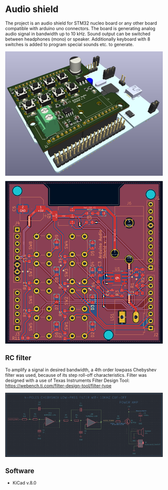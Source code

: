 
# Audio shield

The project is an audio shield for STM32 nucleo board or any other board compatible with arduino uno connectors. The board is generating analog audio signal in bandwidth up to 10 kHz. Sound output can be switched between headphones (mono) or speaker. Additionally keyboard with 8 switches is added to program special sounds etc. to generate.

![](Media/PCB_3D.png)


![](Media/PCB.png)
## RC filter

To amplify a signal in desired bandwidth, a 4th order lowpass Chebyshev filter was used, because of its step roll-off characteristics. Filter was designed with a use of Texas Instruments Filter Design Tool:
https://webench.ti.com/filter-design-tool/filter-type

![](Media/RC_Filter.png)

## Software

- KiCad v.8.0